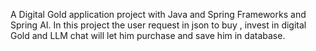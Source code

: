 A Digital Gold application project with Java and Spring Frameworks and Spring AI. In this project the user request in json to buy , invest in digital Gold and LLM chat will let him purchase and save him in database.
